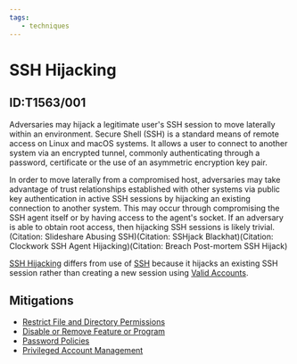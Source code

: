 ```yaml
---
tags:
   - techniques
---
```

# SSH Hijacking
## ID:T1563/001
Adversaries may hijack a legitimate user's SSH session to move laterally within an environment. Secure Shell (SSH) is a standard means of remote access on Linux and macOS systems. It allows a user to connect to another system via an encrypted tunnel, commonly authenticating through a password, certificate or the use of an asymmetric encryption key pair.

In order to move laterally from a compromised host, adversaries may take advantage of trust relationships established with other systems via public key authentication in active SSH sessions by hijacking an existing connection to another system. This may occur through compromising the SSH agent itself or by having access to the agent's socket. If an adversary is able to obtain root access, then hijacking SSH sessions is likely trivial.(Citation: Slideshare Abusing SSH)(Citation: SSHjack Blackhat)(Citation: Clockwork SSH Agent Hijacking)(Citation: Breach Post-mortem SSH Hijack)

[SSH Hijacking](/mitre/techniques/T1563/001) differs from use of [SSH](/mitre/techniques/T1021/004) because it hijacks an existing SSH session rather than creating a new session using [Valid Accounts](/mitre/techniques/T1078).
## Mitigations
* [Restrict File and Directory Permissions](/mitre/mitigations/M1022)
* [Disable or Remove Feature or Program](/mitre/mitigations/M1042)
* [Password Policies](/mitre/mitigations/M1027)
* [Privileged Account Management](/mitre/mitigations/M1026)
